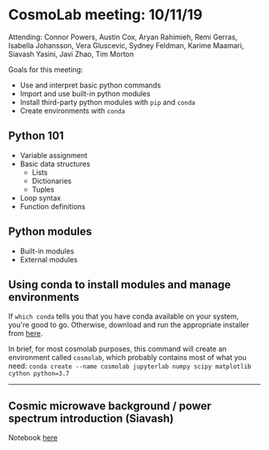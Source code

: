# CosmoLab meeting: 10/11/19

Attending: Connor Powers, Austin Cox, Aryan Rahimieh, Remi Gerras, Isabella Johansson, Vera Gluscevic, Sydney Feldman,
            Karime Maamari, Siavash Yasini, Javi Zhao, Tim Morton

Goals for this meeting:

* Use and interpret basic python commands
* Import and use built-in python modules
* Install third-party python modules with `pip` and `conda`
* Create environments with `conda`

## Python 101

* Variable assignment
* Basic data structures
    - Lists
    - Dictionaries
    - Tuples
* Loop syntax
* Function definitions

## Python modules

* Built-in modules
* External modules

## Using conda to install modules and manage environments

If `which conda` tells you that you have conda available on your system, you're good to go.
Otherwise, download and run the appropriate installer from [here](https://docs.conda.io/en/latest/miniconda.html).

In brief, for most cosmolab purposes, this command will create an environment called `cosmolab`, which probably contains most of what you need:
```conda create --name cosmolab jupyterlab numpy scipy matplotlib cython python=3.7```


--------------------------
## Cosmic microwave background / power spectrum introduction (Siavash)

Notebook [here](https://github.com/syasini/cmb_tutorials/blob/master/power_spectrum.ipynb)
